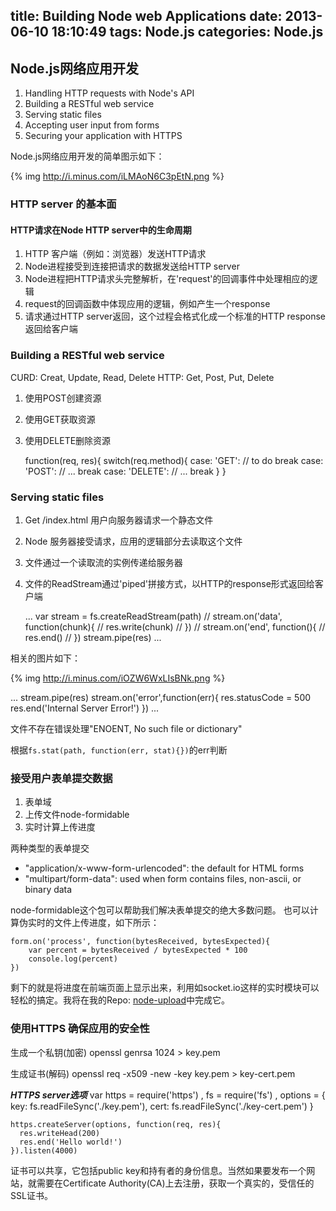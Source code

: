 title: Building Node web Applications
date: 2013-06-10 18:10:49
tags: Node.js
categories: Node.js
---

## Node.js网络应用开发

1. Handling HTTP requests with Node's API
2. Building a RESTful web service
3. Serving static files
4. Accepting user input from forms
5. Securing your application with HTTPS

<!-- more -->

Node.js网络应用开发的简单图示如下：

{% img http://i.minus.com/iLMAoN6C3pEtN.png %}

### HTTP server 的基本面

#### HTTP请求在Node HTTP server中的生命周期

1. HTTP 客户端（例如：浏览器）发送HTTP请求
2. Node进程接受到连接把请求的数据发送给HTTP server
3. Node进程把HTTP请求头完整解析，在'request'的回调事件中处理相应的逻辑
4. request的回调函数中体现应用的逻辑，例如产生一个response
5. 请求通过HTTP server返回，这个过程会格式化成一个标准的HTTP response返回给客户端

### Building a RESTful web service 

CURD: Creat, Update, Read, Delete
HTTP: Get, Post, Put, Delete

1. 使用POST创建资源
2. 使用GET获取资源
3. 使用DELETE删除资源

    function(req, res){
      switch(req.method){
      case: 'GET': 
        // to do
        break
      case: 'POST':
        // ...
        break
      case: 'DELETE':
        // ...
        break
      }
    }

### Serving static files

1. Get /index.html 用户向服务器请求一个静态文件
2. Node 服务器接受请求，应用的逻辑部分去读取这个文件
3. 文件通过一个读取流的实例传递给服务器
4. 文件的ReadStream通过'piped'拼接方式，以HTTP的response形式返回给客户端

    ...
    var stream = fs.createReadStream(path)
    // stream.on('data', function(chunk){
    //   res.write(chunk)
    // })
    // stream.on('end', function(){
    //   res.end()
    // })
    stream.pipe(res)
    ...

相关的图片如下：

{% img http://i.minus.com/iOZW6WxLIsBNk.png %}

...
stream.pipe(res)
stream.on('error',function(err){
  res.statusCode = 500
  res.end('Internal Server Error!')
})
...

文件不存在错误处理"ENOENT, No such file or dictionary"

根据``fs.stat(path, function(err, stat){})``的err判断

### 接受用户表单提交数据

1. 表单域
2. 上传文件node-formidable
3. 实时计算上传进度

两种类型的表单提交

* "application/x-www-form-urlencoded": the default for HTML forms
* "multipart/form-data": used when form contains files, non-ascii, or binary data

node-formidable这个包可以帮助我们解决表单提交的绝大多数问题。
也可以计算伪实时的文件上传进度，如下所示：
  
    form.on('process', function(bytesReceived, bytesExpected){
        var percent = bytesReceived / bytesExpected * 100
        console.log(percent)
    })

剩下的就是将进度在前端页面上显示出来，利用如socket.io这样的实时模块可以轻松的搞定。我将在我的Repo: [node-upload](https://github.com/beforeload/node-upload)中完成它。

### 使用HTTPS 确保应用的安全性

生成一个私钥(加密)
    openssl genrsa 1024 > key.pem

生成证书(解码)
    openssl req -x509 -new -key key.pem > key-cert.pem

___HTTPS server选项___
    var https = require('https')
      , fs = require('fs')
      , options = {
        key: fs.readFileSync('./key.pem'),
        cert: fs.readFileSync('./key-cert.pem')
      }

    https.createServer(options, function(req, res){
      res.writeHead(200)
      res.end('Hello world!')
    }).listen(4000)



证书可以共享，它包括public key和持有者的身份信息。当然如果要发布一个网站，就需要在Certificate Authority(CA)上去注册，获取一个真实的，受信任的SSL证书。
